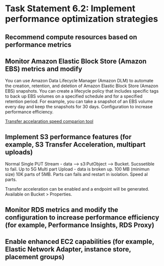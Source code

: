 # Task Statement 6.2: Implement performance optimization strategies

## Recommend compute resources based on performance metrics

## Monitor Amazon Elastic Block Store (Amazon EBS) metrics and modify

You can use Amazon Data Lifecycle Manager (Amazon DLM) to automate the creation, retention, and deletion of Amazon Elastic Block Store (Amazon EBS) snapshots. You can create a lifecycle policy that includes specific tags to back up EBS volumes on a specified schedule and for a specified retention period. For example, you can take a snapshot of an EBS volume every day and keep the snapshots for 30 days.
Configuration to increase performance efficiency.

[Transfer accelaration speed comparion tool](https://s3-accelerate-speedtest.s3-accelerate.amazonaws.com/en/accelerate-speed-comparsion.html)


## Implement S3 performance features (for example, S3 Transfer Acceleration, multipart uploads)

Normal Single PUT Stream - data --> s3:PutObject --> Bucket. Sucssetible to fail. Up to 5G
Multi part Upload - data is broken up. 100 MB (minimun size) 10K parts of 5MB. Parts can fails and restart in isolation. Speed al parts.

Transfer acceleration can be enabled and a endpoint will be generated. Available on Bucket > Properties.

## Monitor RDS metrics and modify the configuration to increase performance efficiency (for example, Performance Insights, RDS Proxy)

## Enable enhanced EC2 capabilities (for example, Elastic Network Adapter, instance store, placement groups)
